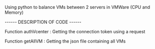 Using python to balance VMs between 2 servers in VMWare (CPU and Memory)


------ DESCRIPTION OF CODE ------

Function authVcenter :
  Getting the connection token using a request

Function getAllVM :
  Getting the json file containing all VMs

